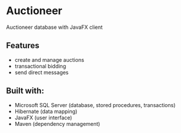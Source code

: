 # Auctioneer

Auctioneer database with JavaFX client

## Features
* create and manage auctions
* transactional bidding
* send direct messages

## Built with:
* Microsoft SQL Server (database, stored procedures, transactions)
* Hibernate (data mapping)
* JavaFX (user interface)
* Maven (dependency management)
